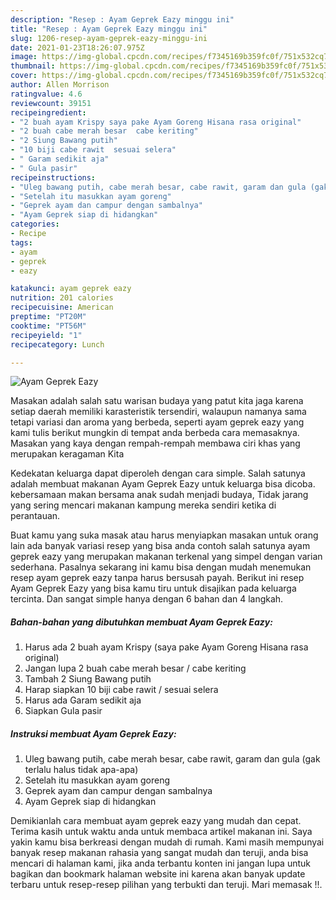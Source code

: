 ```yaml
---
description: "Resep : Ayam Geprek Eazy minggu ini"
title: "Resep : Ayam Geprek Eazy minggu ini"
slug: 1206-resep-ayam-geprek-eazy-minggu-ini
date: 2021-01-23T18:26:07.975Z
image: https://img-global.cpcdn.com/recipes/f7345169b359fc0f/751x532cq70/ayam-geprek-eazy-foto-resep-utama.jpg
thumbnail: https://img-global.cpcdn.com/recipes/f7345169b359fc0f/751x532cq70/ayam-geprek-eazy-foto-resep-utama.jpg
cover: https://img-global.cpcdn.com/recipes/f7345169b359fc0f/751x532cq70/ayam-geprek-eazy-foto-resep-utama.jpg
author: Allen Morrison
ratingvalue: 4.6
reviewcount: 39151
recipeingredient:
- "2 buah ayam Krispy saya pake Ayam Goreng Hisana rasa original"
- "2 buah cabe merah besar  cabe keriting"
- "2 Siung Bawang putih"
- "10 biji cabe rawit  sesuai selera"
- " Garam sedikit aja"
- " Gula pasir"
recipeinstructions:
- "Uleg bawang putih, cabe merah besar, cabe rawit, garam dan gula (gak terlalu halus tidak apa-apa)"
- "Setelah itu masukkan ayam goreng"
- "Geprek ayam dan campur dengan sambalnya"
- "Ayam Geprek siap di hidangkan"
categories:
- Recipe
tags:
- ayam
- geprek
- eazy

katakunci: ayam geprek eazy 
nutrition: 201 calories
recipecuisine: American
preptime: "PT20M"
cooktime: "PT56M"
recipeyield: "1"
recipecategory: Lunch

---
```



![Ayam Geprek Eazy](https://img-global.cpcdn.com/recipes/f7345169b359fc0f/751x532cq70/ayam-geprek-eazy-foto-resep-utama.jpg)

Masakan adalah salah satu warisan budaya yang patut kita jaga karena setiap daerah memiliki karasteristik tersendiri, walaupun namanya sama tetapi variasi dan aroma yang berbeda, seperti ayam geprek eazy yang kami tulis berikut mungkin di tempat anda berbeda cara memasaknya. Masakan yang kaya dengan rempah-rempah membawa ciri khas yang merupakan keragaman Kita

Kedekatan keluarga dapat diperoleh dengan cara simple. Salah satunya adalah membuat makanan Ayam Geprek Eazy untuk keluarga bisa dicoba. kebersamaan makan bersama anak sudah menjadi budaya, Tidak jarang yang sering mencari makanan kampung mereka sendiri ketika di perantauan.



Buat kamu yang suka masak atau harus menyiapkan masakan untuk orang lain ada banyak variasi resep yang bisa anda contoh salah satunya ayam geprek eazy yang merupakan makanan terkenal yang simpel dengan varian sederhana. Pasalnya sekarang ini kamu bisa dengan mudah menemukan resep ayam geprek eazy tanpa harus bersusah payah.
Berikut ini resep Ayam Geprek Eazy yang bisa kamu tiru untuk disajikan pada keluarga tercinta. Dan sangat simple hanya dengan 6 bahan dan 4 langkah.


<!--inarticleads1-->

##### Bahan-bahan yang dibutuhkan membuat Ayam Geprek Eazy:

1. Harus ada 2 buah ayam Krispy (saya pake Ayam Goreng Hisana rasa original)
1. Jangan lupa 2 buah cabe merah besar / cabe keriting
1. Tambah 2 Siung Bawang putih
1. Harap siapkan 10 biji cabe rawit / sesuai selera
1. Harus ada  Garam sedikit aja
1. Siapkan  Gula pasir




<!--inarticleads2-->

##### Instruksi membuat  Ayam Geprek Eazy:

1. Uleg bawang putih, cabe merah besar, cabe rawit, garam dan gula (gak terlalu halus tidak apa-apa)
1. Setelah itu masukkan ayam goreng
1. Geprek ayam dan campur dengan sambalnya
1. Ayam Geprek siap di hidangkan




Demikianlah cara membuat ayam geprek eazy yang mudah dan cepat. Terima kasih untuk waktu anda untuk membaca artikel makanan ini. Saya yakin kamu bisa berkreasi dengan mudah di rumah. Kami masih mempunyai banyak resep makanan rahasia yang sangat mudah dan teruji, anda bisa mencari di halaman kami, jika anda terbantu konten ini jangan lupa untuk bagikan dan bookmark halaman website ini karena akan banyak update terbaru untuk resep-resep pilihan yang terbukti dan teruji. Mari memasak !!. 
